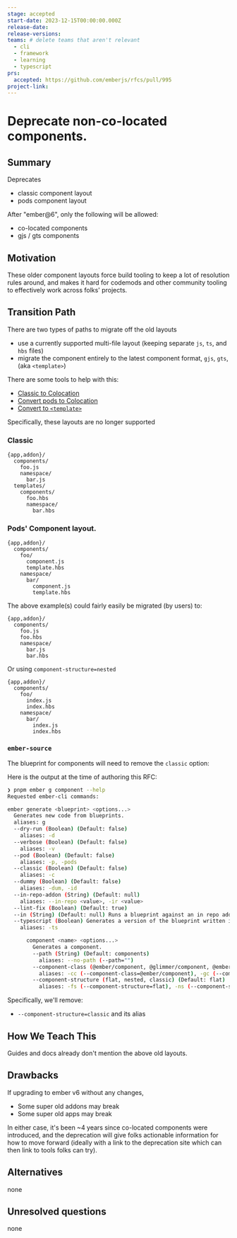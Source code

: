 ```yaml
---
stage: accepted
start-date: 2023-12-15T00:00:00.000Z
release-date:
release-versions:
teams: # delete teams that aren't relevant
  - cli
  - framework
  - learning
  - typescript
prs:
  accepted: https://github.com/emberjs/rfcs/pull/995
project-link:
---
```


<!---
Directions for above:

stage: Leave as is
start-date: Fill in with today's date, 2032-12-01T00:00:00.000Z
release-date: Leave as is
release-versions: Leave as is
teams: Include only the [team(s)](README.md#relevant-teams) for which this RFC applies
prs:
  accepted: Fill this in with the URL for the Proposal RFC PR
project-link: Leave as is
-->

# Deprecate non-co-located components.

## Summary

Deprecates
- classic component layout
- pods component layout


After "ember@6", only the following will be allowed:
- co-located components 
- gjs / gts components

## Motivation

These older component layouts force build tooling to keep a lot of resolution rules around, and makes it hard for codemods and other community tooling to effectively work across folks' projects.


## Transition Path

There are two types of paths to migrate off the old layouts 
- use a currently supported multi-file layout (keeping separate `js`, `ts`, and `hbs` files)
- migrate the component entirely to the latest component format, `gjs`, `gts`, (aka `<template>`)

There are some tools to help with this:
- [Classic to Colocation](https://github.com/ember-codemods/ember-component-template-colocation-migrator)
- [Convert pods to Colocation](https://github.com/ijlee2/ember-codemod-pod-to-octane)
- [Convert to `<template>`](https://github.com/IgnaceMaes/ember-codemod-template-tag)


Specifically, these layouts are no longer supported

### Classic 

```
{app,addon}/
  components/
    foo.js
    namespace/
      bar.js
  templates/
    components/
      foo.hbs
      namespace/
        bar.hbs
```

### Pods' Component layout.

```
{app,addon}/
  components/
    foo/
      component.js
      template.hbs
    namespace/
      bar/
        component.js
        template.hbs
```

The above example(s) could fairly easily be migrated (by users) to:

```
{app,addon}/
  components/
    foo.js 
    foo.hbs
    namespace/
      bar.js
      bar.hbs
```

Or using `component-structure=nested`

```
{app,addon}/
  components/
    foo/
      index.js 
      index.hbs
    namespace/
      bar/
        index.js
        index.hbs
```

### `ember-source`

The blueprint for components will need to remove the `classic` option:

Here is the output at the time of authoring this RFC:
```bash 
❯ pnpm ember g component --help
Requested ember-cli commands:

ember generate <blueprint> <options...>
  Generates new code from blueprints.
  aliases: g
  --dry-run (Boolean) (Default: false)
    aliases: -d
  --verbose (Boolean) (Default: false)
    aliases: -v
  --pod (Boolean) (Default: false)
    aliases: -p, -pods
  --classic (Boolean) (Default: false)
    aliases: -c
  --dummy (Boolean) (Default: false)
    aliases: -dum, -id
  --in-repo-addon (String) (Default: null)
    aliases: --in-repo <value>, -ir <value>
  --lint-fix (Boolean) (Default: true)
  --in (String) (Default: null) Runs a blueprint against an in repo addon. A path is expected, relative to the root of the project.
  --typescript (Boolean) Generates a version of the blueprint written in TypeScript (if available).
    aliases: -ts

      component <name> <options...>
        Generates a component.
        --path (String) (Default: components)
          aliases: --no-path (--path="")
        --component-class (@ember/component, @glimmer/component, @ember/component/template-only, "") (Default: --no-component-class)
          aliases: -cc (--component-class=@ember/component), -gc (--component-class=@glimmer/component), -tc (--component-class=@ember/component/template-only), -nc (--component-class=""), --no-component-class (--component-class=""), --with-component-class (--component-class=@glimmer/component)
        --component-structure (flat, nested, classic) (Default: flat)
          aliases: -fs (--component-structure=flat), -ns (--component-structure=nested), -cs (--component-structure=classic)

```

Specifically, we'll remove:
- `--component-structure=classic` and its alias


## How We Teach This

Guides and docs already don't mention the above old layouts.

## Drawbacks

If upgrading to ember v6 without any changes,
- Some super old addons may break
- Some super old apps may break    

In either case, it's been ~4 years since co-located components were introduced, and the deprecation will give folks actionable information for how to move forward (ideally with a link to the deprecation site which can then link to tools folks can try).

## Alternatives

none

## Unresolved questions

none

